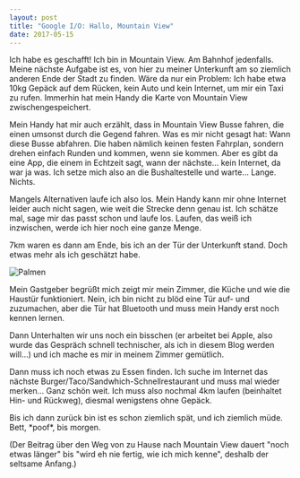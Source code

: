 ```yaml
---
layout: post
title: "Google I/O: Hallo, Mountain View"
date: 2017-05-15
---
```

Ich habe es geschafft! Ich bin in Mountain View.
Am Bahnhof jedenfalls. Meine nächste Aufgabe ist es, von hier zu meiner
Unterkunft am so ziemlich anderen Ende der Stadt zu finden. Wäre da nur ein
Problem: Ich habe etwa 10kg Gepäck auf dem Rücken, kein Auto und kein Internet,
um mir ein Taxi zu rufen. Immerhin hat mein Handy die Karte von Mountain View
zwischengespeichert.

Mein Handy hat mir auch erzählt, dass in Mountain View Busse fahren, die einen
umsonst durch die Gegend fahren. Was es mir nicht gesagt hat: Wann diese Busse
abfahren. Die haben nämlich keinen festen Fahrplan, sondern drehen einfach Runden
und kommen, wenn sie kommen. Aber es gibt da eine App, die einem in Echtzeit sagt,
wann der nächste... kein Internet, da war ja was. Ich setze mich also an die
Bushaltestelle und warte... Lange. Nichts.

Mangels Alternativen laufe ich also los. Mein Handy kann mir ohne Internet leider
auch nicht sagen, wie weit die Strecke denn genau ist. Ich schätze mal, sage mir
das passt schon und laufe los. Laufen, das weiß ich inzwischen, werde ich hier
noch eine ganze Menge.

7km waren es dann am Ende, bis ich an der Tür der Unterkunft stand. Doch etwas
mehr als ich geschätzt habe.

![Palmen](/assets/20170515/20170517_003.jpg)

Mein Gastgeber begrüßt mich zeigt mir mein Zimmer, die Küche und wie die Haustür
funktioniert. Nein, ich bin nicht zu blöd eine Tür auf- und zuzumachen, aber
die Tür hat Bluetooth und muss mein Handy erst noch kennen lernen.

Dann Unterhalten wir uns noch ein bisschen (er arbeitet bei Apple, also wurde
das Gespräch schnell technischer, als ich in diesem Blog werden will...) und ich
mache es mir in meinem Zimmer gemütlich.

Dann muss ich noch etwas zu Essen finden. Ich suche im Internet das nächste
Burger/Taco/Sandwhich-Schnellrestaurant und muss mal wieder merken... Ganz schön weit.
Ich muss also nochmal 4km laufen (beinhaltet Hin- und Rückweg), diesmal wenigstens ohne Gepäck.

Bis ich dann zurück bin ist es schon ziemlich spät, und ich ziemlich müde.
Bett, \*poof\*, bis morgen.

(Der Beitrag über den Weg von zu Hause nach Mountain View dauert "noch etwas länger" bis
"wird eh nie fertig, wie ich mich kenne", deshalb der seltsame Anfang.)
